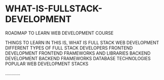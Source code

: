 # WHAT-IS-FULLSTACK-DEVELOPMENT
ROADMAP TO LEARN WEB DEVELOPMENT COURSE


THINGS TO LEARN IN THIS IS,
  WHAT IS FULL STACK WEB DEVELOPMENT
  DIFFERENT TYPES OF FULL STACK DEVELOPERS
  FRONTEND DEVELOPMENT
  FRONTEND FRAMEWORKS AND LIBRARIES
  BACKEND DEVELOPMENT
  BACKEND FRAMEWORKS
  DATABASE TECHNOLOGIES
  POPULAR WEB DEVELOPMENT STACKS
  
  ............

